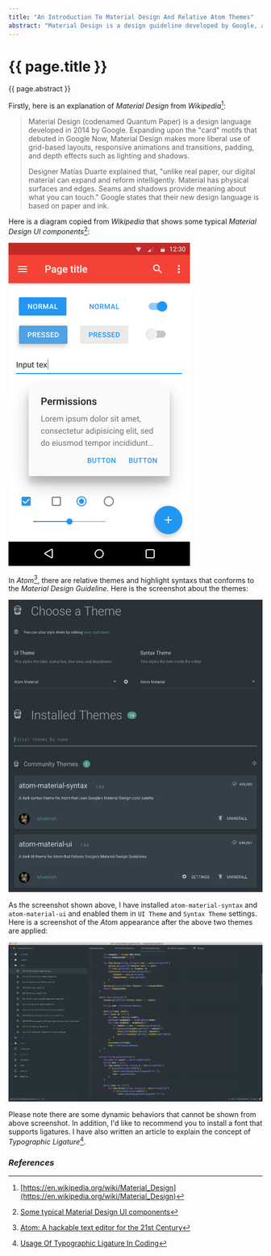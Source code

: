 ```yaml
---
title: "An Introduction To Material Design And Relative Atom Themes"
abstract: "Material Design is a design guideline developed by Google, and in Atom there are relative themes using the guideline. In this article, I'd like to give you a brief introduction on the guideline and the relative Atom themes."
---
```


# {{ page.title }}

{{ page.abstract }}

Firstly, here is an explanation of _Material Design_ from _Wikipedia_[^wiki]:

[^wiki]: [https://en.wikipedia.org/wiki/Material_Design](https://en.wikipedia.org/wiki/Material_Design)

> Material Design (codenamed Quantum Paper) is a design language developed in 2014 by Google. Expanding upon the "card" motifs that debuted in Google Now, Material Design makes more liberal use of grid-based layouts, responsive animations and transitions, padding, and depth effects such as lighting and shadows.
>
> Designer Matías Duarte explained that, "unlike real paper, our digital material can expand and reform intelligently. Material has physical surfaces and edges. Seams and shadows provide meaning about what you can touch." Google states that their new design language is based on paper and ink.

Here is a diagram copied from _Wikipedia_ that shows some typical _Material Design UI components_[^ui]:

[^ui]: [Some typical Material Design UI components](https://en.wikipedia.org/wiki/Material_Design#/media/File:Material_Design.svg)

![Material Design](https://github.com/liweinan/blogpicbackup/blob/master/data/Material_Design.png)

In _Atom_[^atom], there are relative themes and highlight syntaxs that conforms to the _Material Design Guideline_. Here is the screenshot about the themes:

[^atom]: [Atom: A hackable text editor for the 21st Century](https://atom.io/)

![2017-03-07-atom-theme.png](https://github.com/liweinan/blogpicbackup/blob/master/data/2017-03-07-atom-theme.png)

As the screenshot shown above, I have installed `atom-material-syntax` and `atom-material-ui` and enabled them in `UI Theme` and `Syntax Theme` settings. Here is a screenshot of the _Atom_ appearance after the above two themes are applied:

![2017-03-07-atom-appearance.png](https://github.com/liweinan/blogpicbackup/blob/master/data/2017-03-07-atom-appearance.png)

Please note there are some dynamic behaviors that cannot be shown from above screenshot. In addition, I'd like to recommend you to install a font that supports ligatures. I have also written an article to explain the concept of _Typographic Ligature_[^ligatures].

[^ligatures]: [Usage Of Typographic Ligature In Coding](http://weinan.io/2017/03/07/using-font-ligatures-in-daily-coding.html)

### _References_
